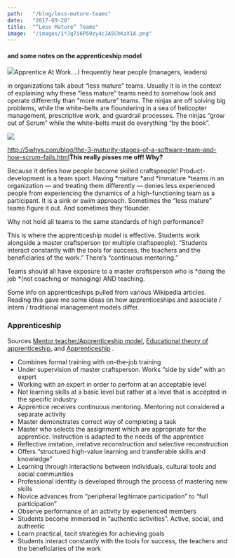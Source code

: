 ```yaml
---
path:	"/blog/less-mature-teams"
date:	"2017-09-20"
title:	"“Less Mature” Teams"
image:	"/images/1*Jg7i6P59zy4cJA5ChKzX1A.png"
---
```


#### and some notes on the apprenticeship model

![](/images/1*Jg7i6P59zy4cJA5ChKzX1A.png)Apprentice At Work….I frequently hear people (managers, leaders)

 in organizations talk about “less mature” teams. Usually it is in the context of explaining why these “less mature” teams need to somehow look and operate differently than “more mature” teams. The ninjas are off solving big problems, while the white-belts are floundering in a sea of helicopter management, prescriptive work, and guardrail processes. The ninjas “grow out of Scrum” while the white-belts must do everything “by the book”.

![](/images/1*mQzo3W4xWS3myNWCEFwd_g.png)

<http://5whys.com/blog/the-3-maturity-stages-of-a-software-team-and-how-scrum-fails.html>**This really pisses me off! Why?**

Because it defies how people become skilled craftspeople! Product-development is a team sport. Having *mature *and *immature *teams in an organization — and treating them differently — denies less experienced people from experiencing the dynamics of a high-functioning team as a participant. It is a sink or swim approach. Sometimes the “less mature” teams figure it out. And sometimes they flounder.

Why not hold all teams to the same standards of high performance?

This is where the apprenticeship model is effective. Students work alongside a master craftsperson (or multiple craftspeople). “Students interact constantly with the tools for success, the teachers and the beneficiaries of the work.” There’s “continuous mentoring.”

Teams should all have exposure to a master craftsperson who is *doing the job *(not coaching or managing) AND teaching.

Some info on apprenticeships pulled from various Wikipedia articles. Reading this gave me some ideas on how apprenticeships and associate / intern / traditional management models differ.

### Apprenticeship

Sources [Mentor teacher/Apprenticeship model](https://en.wikibooks.org/wiki/Mentor_teacher/Apprenticeship_model), [Educational theory of apprenticeship](https://en.wikipedia.org/wiki/Educational_theory_of_apprenticeship), and [Apprenticeship](https://en.wikipedia.org/wiki/Apprenticeship) .

* Combines formal training with on-the-job training
* Under supervision of master craftsperson. Works “side by side” with an expert
* Working with an expert in order to perform at an acceptable level
* Not learning skills at a basic level but rather at a level that is accepted in the specific industry
* Apprentice receives continuous mentoring. Mentoring not considered a separate activity
* Master demonstrates correct way of completing a task
* Master who selects the assignment which are appropriate for the apprentice. Instruction is adapted to the needs of the apprentice
* Reflective imitation, imitative reconstruction and selective reconstruction
* Offers “structured high-value learning and transferable skills and knowledge”
* Learning through interactions between individuals, cultural tools and social communities
* Professional identity is developed through the process of mastering new skills
* Novice advances from “peripheral legitimate participation” to “full participation”
* Observe performance of an activity by experienced members
* Students become immersed in “authentic activities”. Active, social, and authentic
* Learn practical, tacit strategies for achieving goals
* Students interact constantly with the tools for success, the teachers and the beneficiaries of the work
